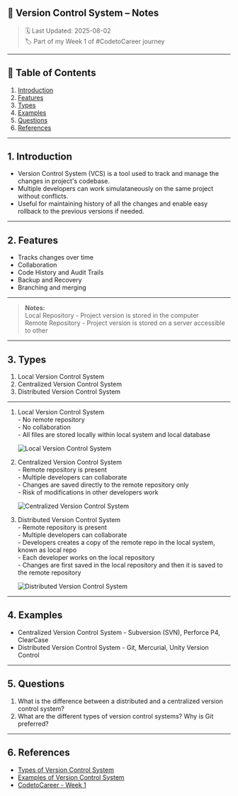 ## 📒 Version Control System – Notes

> 🗓️ Last Updated: 2025-08-02 <br>
> 🏷️ Part of my Week 1 of #CodetoCareer journey

---

## 📌 Table of Contents

1. [Introduction](#introduction)
2. [Features](#features)
3. [Types](#types)
4. [Examples](#examples)
5. [Questions](#questions)
6. [References](#references)

---

## 1. Introduction

- Version Control System (VCS) is a tool used to track and manage the changes in project's codebase. <br>
- Multiple developers can work simulataneously on the same project without conflicts. <br>
- Useful for maintaining history of all the changes and enable easy rollback to the previous versions if needed.

---

## 2. Features

- Tracks changes over time<br>
- Collaboration <br>
- Code History and Audit Trails <br>
- Backup and Recovery <br>
- Branching and merging

---

<blockquote><b>Notes:</b><br>
Local Repository - Project version is stored in the computer <br>
Remote Repository - Project version is stored on a server accessible to other <br>
</blockquote>

---

## 3. Types

1. Local Version Control System <br>
2. Centralized Version Control System <br>
3. Distributed Version Control System <br>
---

<ol>
<li> Local Version Control System </li>
- No remote repository <br>
- No collaboration <br>
- All files are stored locally within local system and local database <br>

![Local Version Control System]()

<li>Centralized Version Control System </li>
- Remote repository is present <br>
- Multiple developers can collaborate <br>
- Changes are saved directly to the remote repository only <br>
- Risk of modifications in other developers work <br>

![Centralized Version Control System]() <br>

<li> Distributed Version Control System </li>
- Remote repository is present <br>
- Multiple developers can collaborate <br>
- Developers creates a copy of the remote repo in the local system, known as local repo <br>
- Each developer works on the local repository <br>
- Changes are first saved in the local repository and then it is saved to the remote repository <br>

![Distributed Version Control System]() <br>

</ol>

---

## 4. Examples

- Centralized Version Control System - Subversion (SVN), Perforce P4, ClearCase <br>
- Distributed Version Control System - Git, Mercurial, Unity Version Control <br>

---

## 5. Questions

1. What is the difference between a distributed and a centralized version control system? <br>
2. What are the different types of version control systems? Why is Git preferred? <br>

---

## 6. References

- [Types of Version Control System](https://medium.com/version-control-system/types-of-version-control-system-766a6b656088)
- [Examples of Version Control System](https://www.perforce.com/blog/vcs/what-is-version-control)
- [CodetoCareer - Week 1](https://www.linkedin.com/posts/activity-7347684791116292096-e6O7?utm_source=share&utm_medium=member_desktop&rcm=ACoAAE-UhZwBDTW7JxUFdBcAbzubFz_HhQRI1Ng)
